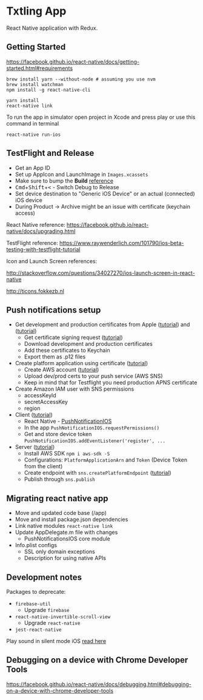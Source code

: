 # Txtling App

React Native application with Redux.


## Getting Started

https://facebook.github.io/react-native/docs/getting-started.html#requirements

```
brew install yarn --without-node # assuming you use nvm
brew install watchman
npm install -g react-native-cli

yarn install
react-native link
```

To run the app in simulator open project in Xcode and press play or use this command in terminal

```
react-native run-ios
```


## TestFlight and Release

- Get an App ID
- Set up AppIcon and LaunchImage in `Images.xcassets`
- Make sure to bump the **Build** [reference](http://stackoverflow.com/questions/4933093/cfbundleversion-in-the-info-plist-upload-error)
- <kbd>Cmd</kbd>+<kbd>Shift</kbd>+<kbd><</kbd> - Switch Debug to Release
- Set device destination to "Generic iOS Device" or an actual (connected) iOS device
- During Product -> Archive might be an issue with certificate (keychain access)

React Native reference: https://facebook.github.io/react-native/docs/upgrading.html

TestFlight reference: https://www.raywenderlich.com/101790/ios-beta-testing-with-testflight-tutorial

Icon and Launch Screen references:

http://stackoverflow.com/questions/34027270/ios-launch-screen-in-react-native

http://ticons.fokkezb.nl


## Push notifications setup

- Get development and production certificates from Apple ([tutorial](https://www.raywenderlich.com/123862/push-notifications-tutorial)) and ([tutorial](https://medium.com/@dmccoy/how-to-get-an-apple-push-notification-service-certificate-as-a-p12-e124c64093c0))
    - Get certificate signing request ([tutorial](http://stackoverflow.com/questions/12126496/how-to-obtain-certificate-signing-request))
    - Download development and production certificates
    - Add these certificates to Keychain
    - Export them as .p12 files
- Create platform application using certificate ([tutorial](http://docs.aws.amazon.com/sns/latest/dg/mobile-push-send-register.html))
    - Create AWS account ([tutorial](http://docs.aws.amazon.com/sns/latest/dg/mobile-push-apns.html))
    - Upload dev/prod certs to your push service (AWS SNS)
    - Keep in mind that for Testflight you need production APNS certificate
- Create Amazon IAM user with SNS permissions
    - accessKeyId
    - secretAccessKey
    - region
- Client ([tutorial](https://medium.com/@DannyvanderJagt/how-to-use-push-notifications-in-react-native-41e8b14aadae#.jc9dyzz58))
    - React Native - [PushNotificationIOS](https://facebook.github.io/react-native/docs/pushnotificationios.html)
    - In the app `PushNotificationIOS.requestPermissions()`
    - Get and store device token `PushNotificationIOS.addEventListener('register', ...`
- Server ([tutorial](https://gist.github.com/nodkrot/86d5c7685b2e1d8303d0bc232a394534))
    - Install AWS SDK `npm i aws-sdk -S`
    - Configurations: `PlatformApplicationArn` and `Token` (Device Token from the client)
    - Create endpoint with `sns.createPlatformEndpoint` ([tutorial](http://docs.aws.amazon.com/sns/latest/dg/mobile-platform-endpoint.html))
    - Publish through `sns.publish`


## Migrating react native app

- Move and updated code base (/app)
- Move and install package.json dependencies
- Link native modules `react-native link`
- Update AppDelegate.m file with changes
    - PushNotificationsIOS core module
- Info.plist configs
    - SSL only domain exceptions
    - Description for using native APIs


## Development notes

Packages to deprecate:

- `firebase-util`
    - Upgrade `firebase`
- `react-native-invertible-scroll-view`
    - Upgrade `react-native`
- `jest-react-native`


Play sound in silent mode iOS [read here](https://stackoverflow.com/questions/10322040/how-to-play-a-sound-using-avaudioplayer-when-in-silent-mode-in-iphone/12868879#12868879)

## Debugging on a device with Chrome Developer Tools

https://facebook.github.io/react-native/docs/debugging.html#debugging-on-a-device-with-chrome-developer-tools

